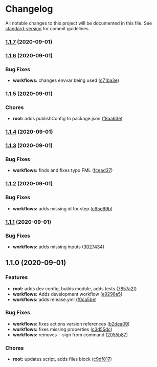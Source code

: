 # Changelog

All notable changes to this project will be documented in this file. See [standard-version](https://github.com/conventional-changelog/standard-version) for commit guidelines.

### [1.1.7](https://github.com/rockchalkwushock/gh-test/compare/v1.1.6...v1.1.7) (2020-09-01)

### [1.1.6](https://github.com/rockchalkwushock/gh-test/compare/v1.1.5...v1.1.6) (2020-09-01)


### Bug Fixes

* **workflows:** changes envvar being used ([c71ba3e](https://github.com/rockchalkwushock/gh-test/commit/c71ba3e7b45e989cdecc7446cc1b447caacc3e2c))

### [1.1.5](https://github.com/rockchalkwushock/gh-test/compare/v1.1.4...v1.1.5) (2020-09-01)


### Chores

* **root:** adds publishConfig to package.json ([f8aa63e](https://github.com/rockchalkwushock/gh-test/commit/f8aa63e2c7a6f51dfef62cf3182d357a1762b3e1))

### [1.1.4](https://github.com/rockchalkwushock/gh-test/compare/v1.1.3...v1.1.4) (2020-09-01)

### [1.1.3](https://github.com/rockchalkwushock/gh-test/compare/v1.1.2...v1.1.3) (2020-09-01)


### Bug Fixes

* **workflows:** finds and fixes typo FML ([fcead37](https://github.com/rockchalkwushock/gh-test/commit/fcead3767c83524f031f50ff6edabd5d16f8ee32))

### [1.1.2](https://github.com/rockchalkwushock/gh-test/compare/v1.1.1...v1.1.2) (2020-09-01)


### Bug Fixes

* **workflows:** adds missing id for step ([c95e69b](https://github.com/rockchalkwushock/gh-test/commit/c95e69b9ea1210e90c1e4c9b4636cb6b456b2b7f))

### [1.1.1](https://github.com/rockchalkwushock/gh-test/compare/v1.1.0...v1.1.1) (2020-09-01)


### Bug Fixes

* **workflows:** adds missing inputs ([3027434](https://github.com/rockchalkwushock/gh-test/commit/30274346f8a55dd5eb379f02ed9def1d199084c2))

## 1.1.0 (2020-09-01)


### Features

* **root:** adds dev config, builds module, adds tests ([7857a2f](https://github.com/rockchalkwushock/gh-test/commit/7857a2f325b1183b13713fcec13742b319bbb2ac))
* **workflows:** Adds development workflow ([e9298a5](https://github.com/rockchalkwushock/gh-test/commit/e9298a577a8f586f163cd104dbdd0dc0f1183ee7))
* **workflows:** adds release.yml ([f0ca5be](https://github.com/rockchalkwushock/gh-test/commit/f0ca5be2887e4f98213d42e7189c3d57e75a392c))


### Bug Fixes

* **workflows:** fixes actions version references ([b2dea09](https://github.com/rockchalkwushock/gh-test/commit/b2dea09f59c7bed8c29381cdd99cd2c76de061ab))
* **workflows:** fixes missing properties ([c3d55dc](https://github.com/rockchalkwushock/gh-test/commit/c3d55dceddc8941c9f6cbeaf3a1ca6e7a36b328a))
* **workflows:** removes --sign from command ([2055b87](https://github.com/rockchalkwushock/gh-test/commit/2055b87716dd9a9b8666ca2cf462914783c65553))


### Chores

* **root:** updates script, adds files block ([c9df817](https://github.com/rockchalkwushock/gh-test/commit/c9df8172ef5acf4944282b05da3d088ee389c5cb))
